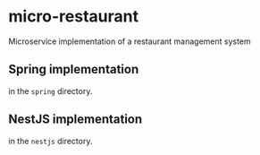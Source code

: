 # micro-restaurant
Microservice implementation of a restaurant management system

## Spring implementation

in the `spring` directory.

## NestJS implementation

in the `nestjs` directory.
